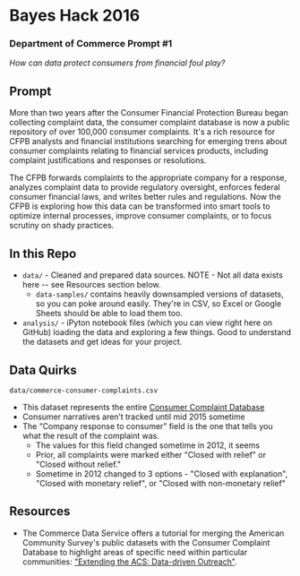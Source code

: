 # Bayes Hack 2016
### Department of Commerce Prompt #1

_How can data protect consumers from financial foul play?_

## Prompt

More than two years after the Consumer Financial Protection Bureau began collecting complaint data, the consumer complaint database is now a public repository of over 100,000 consumer complaints. It's a rich resource for CFPB analysts and financial institutions searching for emerging trens about consumer complaints relating to financial services products, including complaint justifications and responses or resolutions.

The CFPB forwards complaints to the appropriate company for a response, analyzes complaint data to provide regulatory oversight, enforces federal consumer financial laws, and writes better rules and regulations. Now the CFPB is exploring how this data can be transformed into smart tools to optimize internal processes, improve consumer complaints, or to focus scrutiny on shady practices.

## In this Repo

* `data/` - Cleaned and prepared data sources. NOTE - Not all data exists here -- see Resources section below.
   * `data-samples/` contains heavily downsampled versions of datasets, so you can poke around easily. They're in CSV, so Excel or Google Sheets should be able to load them too.
* `analysis/` - iPyton notebook files (which you can view right here on GitHub) loading the data and exploring a few things. Good to understand the datasets and get ideas for your project.

## Data Quirks

`data/commerce-consumer-complaints.csv`
* This dataset represents the entire [Consumer Complaint Database](http://www.consumerfinance.gov/complaintdatabase/)
* Consumer narratives aren’t tracked until mid 2015 sometime
* The “Company response to consumer” field is the one that tells you what the result of the complaint was.
   * The values for this field changed sometime in 2012, it seems
   * Prior, all complaints were marked either "Closed with relief" or "Closed without relief."
   * Sometime in 2012 changed to 3 options - "Closed with explanation", "Closed with monetary relief", or "Closed with non-monetary relief"

## Resources

* The Commerce Data Service offers a tutorial for merging the American Community Survey's public datasets with the Consumer Complaint Database to highlight areas of specific need within particular communities: ["Extending the ACS: Data-driven Outreach"](http://commercedataservice.github.io/tutorial_acs_rank/).
